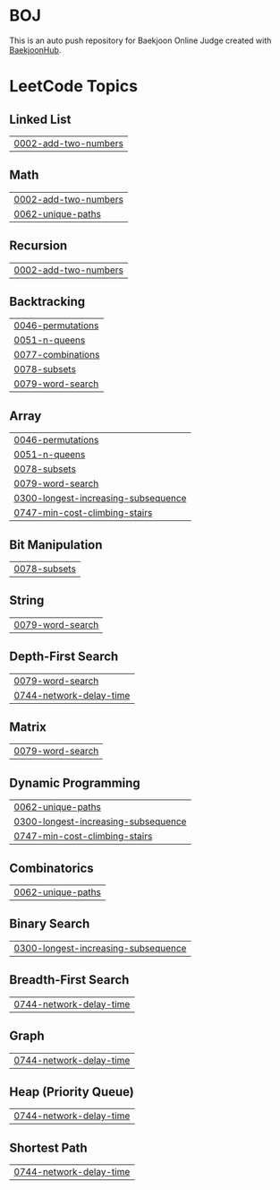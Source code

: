 # BOJ
This is an auto push repository for Baekjoon Online Judge created with [BaekjoonHub](https://github.com/BaekjoonHub/BaekjoonHub).

<!---LeetCode Topics Start-->
# LeetCode Topics
## Linked List
|  |
| ------- |
| [0002-add-two-numbers](https://github.com/doongeon/LeetCode/tree/master/0002-add-two-numbers) |
## Math
|  |
| ------- |
| [0002-add-two-numbers](https://github.com/doongeon/LeetCode/tree/master/0002-add-two-numbers) |
| [0062-unique-paths](https://github.com/doongeon/LeetCode/tree/master/0062-unique-paths) |
## Recursion
|  |
| ------- |
| [0002-add-two-numbers](https://github.com/doongeon/LeetCode/tree/master/0002-add-two-numbers) |
## Backtracking
|  |
| ------- |
| [0046-permutations](https://github.com/doongeon/LeetCode/tree/master/0046-permutations) |
| [0051-n-queens](https://github.com/doongeon/LeetCode/tree/master/0051-n-queens) |
| [0077-combinations](https://github.com/doongeon/LeetCode/tree/master/0077-combinations) |
| [0078-subsets](https://github.com/doongeon/LeetCode/tree/master/0078-subsets) |
| [0079-word-search](https://github.com/doongeon/LeetCode/tree/master/0079-word-search) |
## Array
|  |
| ------- |
| [0046-permutations](https://github.com/doongeon/LeetCode/tree/master/0046-permutations) |
| [0051-n-queens](https://github.com/doongeon/LeetCode/tree/master/0051-n-queens) |
| [0078-subsets](https://github.com/doongeon/LeetCode/tree/master/0078-subsets) |
| [0079-word-search](https://github.com/doongeon/LeetCode/tree/master/0079-word-search) |
| [0300-longest-increasing-subsequence](https://github.com/doongeon/LeetCode/tree/master/0300-longest-increasing-subsequence) |
| [0747-min-cost-climbing-stairs](https://github.com/doongeon/LeetCode/tree/master/0747-min-cost-climbing-stairs) |
## Bit Manipulation
|  |
| ------- |
| [0078-subsets](https://github.com/doongeon/LeetCode/tree/master/0078-subsets) |
## String
|  |
| ------- |
| [0079-word-search](https://github.com/doongeon/LeetCode/tree/master/0079-word-search) |
## Depth-First Search
|  |
| ------- |
| [0079-word-search](https://github.com/doongeon/LeetCode/tree/master/0079-word-search) |
| [0744-network-delay-time](https://github.com/doongeon/LeetCode/tree/master/0744-network-delay-time) |
## Matrix
|  |
| ------- |
| [0079-word-search](https://github.com/doongeon/LeetCode/tree/master/0079-word-search) |
## Dynamic Programming
|  |
| ------- |
| [0062-unique-paths](https://github.com/doongeon/LeetCode/tree/master/0062-unique-paths) |
| [0300-longest-increasing-subsequence](https://github.com/doongeon/LeetCode/tree/master/0300-longest-increasing-subsequence) |
| [0747-min-cost-climbing-stairs](https://github.com/doongeon/LeetCode/tree/master/0747-min-cost-climbing-stairs) |
## Combinatorics
|  |
| ------- |
| [0062-unique-paths](https://github.com/doongeon/LeetCode/tree/master/0062-unique-paths) |
## Binary Search
|  |
| ------- |
| [0300-longest-increasing-subsequence](https://github.com/doongeon/LeetCode/tree/master/0300-longest-increasing-subsequence) |
## Breadth-First Search
|  |
| ------- |
| [0744-network-delay-time](https://github.com/doongeon/LeetCode/tree/master/0744-network-delay-time) |
## Graph
|  |
| ------- |
| [0744-network-delay-time](https://github.com/doongeon/LeetCode/tree/master/0744-network-delay-time) |
## Heap (Priority Queue)
|  |
| ------- |
| [0744-network-delay-time](https://github.com/doongeon/LeetCode/tree/master/0744-network-delay-time) |
## Shortest Path
|  |
| ------- |
| [0744-network-delay-time](https://github.com/doongeon/LeetCode/tree/master/0744-network-delay-time) |
<!---LeetCode Topics End-->